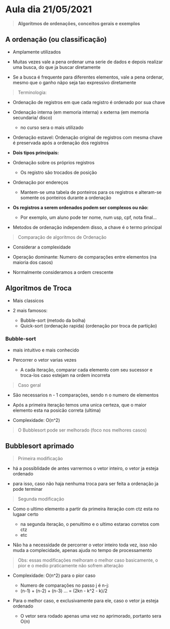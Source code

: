 # Aula dia 21/05/2021
>**Algoritmos de ordenações, conceitos gerais e exemplos**

## A ordenação (ou classificação)

* Amplamente utilizados

* Muitas vezes vale a pena ordenar uma serie de dados e depois realizar uma busca, do que ja buscar diretamente

* Se a busca é frequente para diferentes elementos, vale a pena ordenar, mesmo que o ganho nãpo seja tao expressivo diretamente

> Terminologia:
 
* Ordenação de registros em que cada registro é ordenado por sua chave

* Ordenação interna (em memoria interna) x externa (em memoria secundaria/ disco)
    * no curso sera o mais utilizado

* Ordenação estavel: Ordenação original de registros com mesma chave é preservada após a ordenação dos registros

* **Dois tipos principais:**

* Ordenação sobre os próprios registros
    * Os registro são trocados de posição

* Ordenação por endereços
    * Mantem-se uma tabela de ponteiros para os registros e alteram-se somente os ponteiros durante a ordenação

* **Os registros a serem ordenados podem ser complexos ou não:**
    * Por exemplo, um aluno pode ter nome, num usp, cpf, nota final... 

* Metodos de ordenação independem disso, a chave é o termo principal

> Comparação de algoritmos de Ordenação 

* Considerar a complexidade

* Operação dominante: Numero de comparações entre elementos (na maioria dos casos)

* Normalmente consideramos a ordem crescente

## Algoritmos de Troca

* Mais classicos

* 2 mais famosos: 
    * Bubble-sort (metodo da bolha)
    * Quick-sort (ordenação rapida) (ordenação por troca de partição)

### Bubble-sort

* mais intuitivo e mais conhecido

* Percorrer o vetor varias vezes
    * A cada iteração, comparar cada elemento com seu sucessor e troca-los caso estejam na ordem incorreta

> Caso geral

* São necessarios n - 1 comparações, sendo n o numero de elementos

* Após a primeira iteração temos uma unica certeza, que o maior elemento esta na posicão correta (ultima)

* Complexidade: O(n^2)

> O Bubblesort pode ser melhorado (foco nos melhores casos)

## Bubblesort aprimado

> Primeira modificação

* há a possiblidade de antes varrermos o vetor inteiro, o vetor ja esteja ordenado

* para isso, caso não haja nenhuma troca para ser feita a ordenação ja pode terminar 

> Segunda modificação

* Como o ultimo elemento a partir da primeira iteração com ctz esta no lugaar certo
    * na segunda iteração, o penultimo e o ultimo estarao corretos com ctz
    * etc

* Não ha a necessidade de percorrer o vetor inteiro toda vez, isso não muda a complecidade, apenas ajuda no tempo de processamento

> Obs: essas modificações melhoram o melhor caso basicamente, o pior e o medio praticamente não sofrem alteração

* Complexidade: O(n^2) para o pior caso

    * Numero de comparações no passo j é n-j: 
    * (n-1) + (n-2) + (n-3) ... = (2kn - k^2 - k)/2

* Para o melhor caso, e exclusivamente para ele, caso o vetor ja esteja ordenado
    * O vetor sera rodado apenas uma vez no aprimorado, portanto sera O(n)